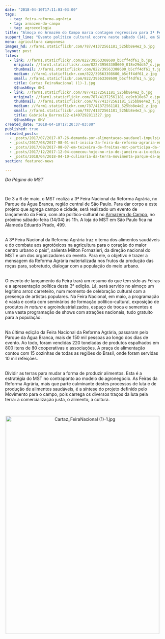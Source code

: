 ```yaml
---
date: "2018-04-10T17:11:03-03:00"
tags:
  - tag: feira-reforma-agrária
  - tag: armazem-do-campo
  - tag: agroecologia
title: "Almoço no Armazém do Campo marca contagem regressiva para 3ª Feira Nacional da Reforma Agrária\n\n"
support_line: "Evento político cultural ocorre neste sábado (14), em São Paulo"
menu: agricultura camponesa
images_hd: //farm1.staticflickr.com/787/41372561181_525bb8e4e2_b.jpg
layout: post
files:
  - link: //farm1.staticflickr.com/822/39563308600_b5cff4df61_b.jpg
    original: //farm1.staticflickr.com/822/39563308600_018e29dd57_o.jpg
    thumbnail: //farm1.staticflickr.com/822/39563308600_b5cff4df61_t.jpg
    medium: //farm1.staticflickr.com/822/39563308600_b5cff4df61_z.jpg
    small: //farm1.staticflickr.com/822/39563308600_b5cff4df61_n.jpg
    title: Cartaz_FeiraNacional (1)-1.jpg
    $$hashKey: 0H1
  - link: //farm1.staticflickr.com/787/41372561181_525bb8e4e2_b.jpg
    original: //farm1.staticflickr.com/787/41372561181_ce9cb10e67_o.jpg
    thumbnail: //farm1.staticflickr.com/787/41372561181_525bb8e4e2_t.jpg
    medium: //farm1.staticflickr.com/787/41372561181_525bb8e4e2_z.jpg
    small: //farm1.staticflickr.com/787/41372561181_525bb8e4e2_n.jpg
    title: Gabriela_Barros122-e1497292811327.jpg
    $$hashKey: 0HV
created_date: "2018-04-10T17:20:37-03:00"
published: true
releated_posts:
  - _posts/2017/07/2017-07-26-demanda-por-alimentacao-saudavel-impulsiona-alternativas-para-o-campo.md
  - _posts/2017/08/2017-08-01-mst-inicia-2a-feira-da-reforma-agraria-em-sao-luis-do-quitunde.md
  - _posts/2017/08/2017-08-07-em-teixeira-de-freitas-mst-participa-da-feira-de-produtos-organicos.md
  - _posts/2017/12/2017-12-04-comecou-hoje-no-rio-de-janeiro-a-ix-edicao-da-feira-da-reforma-agraria.md
  - _posts/2018/04/2018-04-10-culinaria-da-terra-movimenta-parque-da-agua-branca-em-preparacao-a-3o-feira-da-reforma-agraria.md
section: featured-news

---
```

<p><em>Da P&aacute;gina do MST&nbsp;</em></p>

<p>&nbsp;</p>

<p>De 3 a 6 de maio, o MST&nbsp;realiza a 3&ordf; Feira Nacional da Reforma Agr&aacute;ria, no Parque da &Aacute;gua Branca, regi&atilde;o central de S&atilde;o Paulo. Para dar corpo a este projeto que agrega campo e cidade, ser&aacute; realizado um evento de lan&ccedil;amento da Feira, com ato pol&iacute;tico-cultural no <a href="https://www.facebook.com/ArmazemDoCampoProdutosDaTerra/">Armaz&eacute;m do Campo</a>, no pr&oacute;ximo s&aacute;bado-feira (14/04) &agrave;s 11h. A loja do MST em S&atilde;o Paulo fica na Alameda Eduardo Prado, 499.&nbsp;</p>

<p><br />
A 3&ordf; Feira Nacional da Reforma Agr&aacute;ria traz o tema dos alimentos saud&aacute;veis e do combate aos agrot&oacute;xicos na agricultura para o cora&ccedil;&atilde;o do maior centro urbano o pa&iacute;s&rdquo;, salienta Milton Fornazieri, da dire&ccedil;&atilde;o nacional do MST e um dos organizadores do evento. Para ele, o objetivo &eacute; trazer a mensagem da Reforma Agr&aacute;ria materializada nos frutos da produ&ccedil;&atilde;o das ro&ccedil;as para, sobretudo, dialogar com a popula&ccedil;&atilde;o do meio urbano.</p>

<p><br />
O evento de lan&ccedil;amento da Feira trar&aacute; um resumo do que tem sido as Feiras e a apresenta&ccedil;&atilde;o pol&iacute;tica desta 3&ordf; edi&ccedil;&atilde;o. L&aacute;, ser&aacute; servido no almo&ccedil;o um leg&iacute;timo arroz carreteiro, num momento de celebra&ccedil;&atilde;o cultural com a presen&ccedil;a de artistas populares. Na Feira Nacional, em maio, a programa&ccedil;&atilde;o &eacute; vasta e conta com semin&aacute;rios de forma&ccedil;&atilde;o pol&iacute;tico-cultural, exposi&ccedil;&atilde;o de produtos&nbsp;<em>in natura</em>&nbsp;e agroindustrializados, espa&ccedil;o de troca e sementes e uma vasta programa&ccedil;&atilde;o de shows com atra&ccedil;&otilde;es nacionais, tudo gratuito para a popula&ccedil;&atilde;o.</p>

<p><br />
Na &uacute;ltima&nbsp;edi&ccedil;&atilde;o da Feira Nacional da Reforma Agr&aacute;ria, passaram pelo Parque da &Aacute;gua Branca, mais de 150 mil pessoas ao longo dos dias de evento. Ao todo, foram vendidas 220 toneladas de produtos espalhados em 800 itens de 80 cooperativas e associa&ccedil;&otilde;es. A pra&ccedil;a de alimenta&ccedil;&atilde;o contou com 15 cozinhas de todas as regi&otilde;es do Brasil, onde foram servidas 10 mil refei&ccedil;&otilde;es.&nbsp;</p>

<p><br />
Dividir as terras para mudar a forma de produzir alimentos. Esta &eacute; a estrat&eacute;gia do MST no contraponto ao modelo do agroneg&oacute;cio. As Feiras da Reforma Agr&aacute;ria, mais que parte culminante destes processos de luta e de produ&ccedil;&atilde;o de alimentos saud&aacute;veis, &eacute; a s&iacute;ntese do projeto definido pelo Movimento para o campo, pois carrega os diversos tra&ccedil;os da luta pela terra: a comercializa&ccedil;&atilde;o justa, o alimento, a cultura.</p>

<p>&nbsp;</p>

<p style="text-align:center"><img alt="Cartaz_FeiraNacional (1)-1.jpg" height="707" src="//farm1.staticflickr.com/822/39563308600_b5cff4df61_b.jpg" width="500" /></p>
